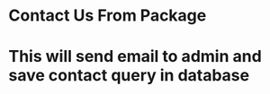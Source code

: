 
<!-- [![Issues](https://img.shields.io/github/issues/dourjoy/contact.svg?style=flat-square)](https://github.com/Saif-Mahmud-Khan-Dourjoy/contact-package/issues)
[![Stars](https://img.shields.io/github/stars/dourjoy/contact.svg?style=flat-square)](https://github.com/Saif-Mahmud-Khan-Dourjoy/contact-package/stargazers) -->


# Contact Us From Package

# This will send email to admin and save contact query in database